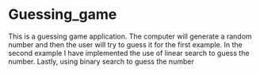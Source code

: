 # Guessing_game

This is a guessing game application. The computer will generate a random number and then the user will try to guess it for the first example. In the second example I have implemented the use of linear search to guess the number. Lastly, using binary search to guess the number
